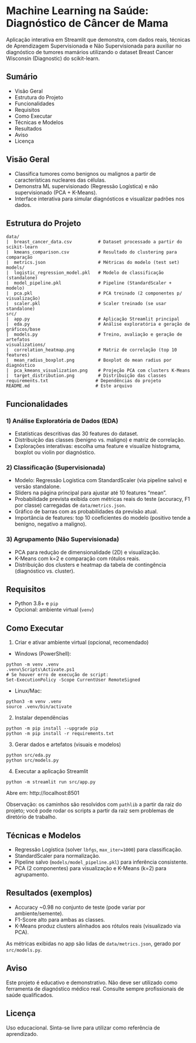 # Machine Learning na Saúde: Diagnóstico de Câncer de Mama

Aplicação interativa em Streamlit que demonstra, com dados reais, técnicas de Aprendizagem Supervisionada e Não Supervisionada para auxiliar no diagnóstico de tumores mamários utilizando o dataset Breast Cancer Wisconsin (Diagnostic) do scikit-learn.

## Sumário

- Visão Geral
- Estrutura do Projeto
- Funcionalidades
- Requisitos
- Como Executar
- Técnicas e Modelos
- Resultados
- Aviso
- Licença

## Visão Geral

- Classifica tumores como benignos ou malignos a partir de características nucleares das células.
- Demonstra ML supervisionado (Regressão Logística) e não supervisionado (PCA + K-Means).
- Interface interativa para simular diagnósticos e visualizar padrões nos dados.

## Estrutura do Projeto

```
data/
|  breast_cancer_data.csv          # Dataset processado a partir do scikit-learn
|  kmeans_comparison.csv           # Resultado do clustering para comparação
|  metrics.json                    # Métricas do modelo (test set)
models/
|  logistic_regression_model.pkl   # Modelo de classificação (standalone)
|  model_pipeline.pkl              # Pipeline (StandardScaler + modelo)
|  pca.pkl                         # PCA treinado (2 componentes p/ visualização)
|  scaler.pkl                      # Scaler treinado (se usar standalone)
src/
|  app.py                          # Aplicação Streamlit principal
|  eda.py                          # Análise exploratória e geração de gráficos/base
|  models.py                       # Treino, avaliação e geração de artefatos
visualizations/
|  correlation_heatmap.png         # Matriz de correlação (top 10 features)
|  mean_radius_boxplot.png         # Boxplot do mean radius por diagnóstico
|  pca_kmeans_visualization.png    # Projeção PCA com clusters K-Means
|  target_distribution.png         # Distribuição das classes
requirements.txt                  # Dependências do projeto
README.md                         # Este arquivo
```

## Funcionalidades

### 1) Análise Exploratória de Dados (EDA)
- Estatísticas descritivas das 30 features do dataset.
- Distribuição das classes (benigno vs. maligno) e matriz de correlação.
- Explorações interativas: escolha uma feature e visualize histograma, boxplot ou violin por diagnóstico.

### 2) Classificação (Supervisionada)
- Modelo: Regressão Logística com StandardScaler (via pipeline salvo) e versão standalone.
- Sliders na página principal para ajustar até 10 features “mean”.
- Probabilidade prevista exibida com métricas reais do teste (accuracy, F1 por classe) carregadas de `data/metrics.json`.
- Gráfico de barras com as probabilidades da previsão atual.
- Importância de features: top 10 coeficientes do modelo (positivo tende a benigno, negativo a maligno).

### 3) Agrupamento (Não Supervisionada)
- PCA para redução de dimensionalidade (2D) e visualização.
- K-Means com k=2 e comparação com rótulos reais.
- Distribuição dos clusters e heatmap da tabela de contingência (diagnóstico vs. cluster).

## Requisitos

- Python 3.8+ e `pip`
- Opcional: ambiente virtual (`venv`)

## Como Executar

1) Criar e ativar ambiente virtual (opcional, recomendado)

- Windows (PowerShell):
```
python -m venv .venv
.venv\Scripts\Activate.ps1
# Se houver erro de execução de script:
Set-ExecutionPolicy -Scope CurrentUser RemoteSigned
```

- Linux/Mac:
```
python3 -m venv .venv
source .venv/bin/activate
```

2) Instalar dependências
```
python -m pip install --upgrade pip
python -m pip install -r requirements.txt
```

3) Gerar dados e artefatos (visuais e modelos)
```
python src/eda.py
python src/models.py
```

4) Executar a aplicação Streamlit
```
python -m streamlit run src/app.py
```
Abre em: http://localhost:8501

Observação: os caminhos são resolvidos com `pathlib` a partir da raiz do projeto; você pode rodar os scripts a partir da raiz sem problemas de diretório de trabalho.

## Técnicas e Modelos

- Regressão Logística (solver `lbfgs`, `max_iter=1000`) para classificação.
- StandardScaler para normalização.
- Pipeline salvo (`models/model_pipeline.pkl`) para inferência consistente.
- PCA (2 componentes) para visualização e K-Means (k=2) para agrupamento.

## Resultados (exemplos)

- Accuracy ~0.98 no conjunto de teste (pode variar por ambiente/semente).
- F1-Score alto para ambas as classes.
- K-Means produz clusters alinhados aos rótulos reais (visualizado via PCA).

As métricas exibidas no app são lidas de `data/metrics.json`, gerado por `src/models.py`.

## Aviso

Este projeto é educativo e demonstrativo. Não deve ser utilizado como ferramenta de diagnóstico médico real. Consulte sempre profissionais de saúde qualificados.

## Licença

Uso educacional. Sinta-se livre para utilizar como referência de aprendizado.

